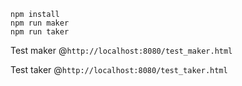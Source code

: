 ```
npm install
npm run maker
npm run taker
```
Test maker @`http://localhost:8080/test_maker.html`

Test taker @`http://localhost:8080/test_taker.html`
